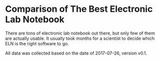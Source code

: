 # Comparison of The Best Electronic Lab Notebook
There are tons of electronic lab notebook out there, but only few of them are actually usable. It usually took months for a scientist to decide which ELN is the right software to go.

All data was collected based on the date of 2017-07-26, version v0.1.
